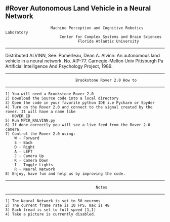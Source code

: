 
#Rover Autonomous Land Vehicle in a Neural Network
-------------------------------------------------------

                        Machine Perception and Cognitive Robotics Laboratory
                            Center for Complex Systems and Brain Sciences
                                    Florida Atlantic University
-------------------------------------------------------

  Distributed ALVINN, See:
  Pomerleau, Dean A. Alvinn:
  An autonomous land vehicle in a neural network.
  No. AIP-77. Carnegie-Mellon Univ Pittsburgh Pa
  Artificial Intelligence And Psychology Project, 1989.

-------------------------------------------------------
                                   Brookstone Rover 2.0 How to
-------------------------------------------------------
    1) You will need a Brookstone Rover 2.0
    2) Download the Source code into a local directory
    3) Open the code in your favorite python IDE i.e Pycharm or Spyder
    4) Turn on the Rover 2.0 and connect to the signal created by the rover. It will have a name like 
       ROVER_ID
    5) Run MPCR_RALVINN.py
    6) If done correctly you will see a live feed from the Rover 2.0 camera.
    7) Control the Rover 2.0 using:
        W - Forward
        S - Back
        D - Right
        A - LEFT
        J - Camera Up
        K - Camera Down
        I - Toggle Lights
        R - Neural Network
    8) Enjoy, have fun and help us by improving the code.


-------------------------------------------------------
                                            Notes
-------------------------------------------------------
    1) The Neural Network is set to 50 neurons
    2) The current frame rate is 10 FPS, max is 48
    3) Each tread is set to full speed [1,1]
    4) Take a picture is currently disabled.
